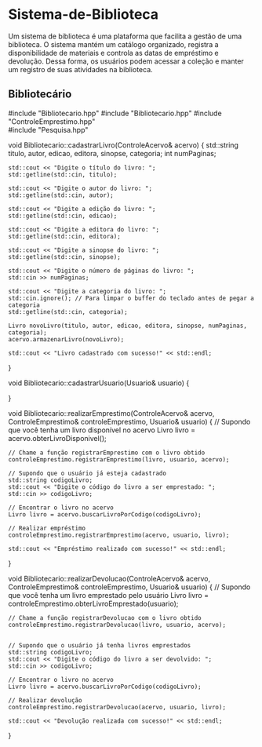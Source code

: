 # Sistema-de-Biblioteca
Um sistema de biblioteca é uma plataforma que facilita a gestão de uma biblioteca. O sistema mantém um catálogo organizado, registra a disponibilidade de materiais e controla as datas de empréstimo e devolução. Dessa forma, os usuários podem acessar a coleção e manter um registro de suas atividades na biblioteca.

## Bibliotecário

#include "Bibliotecario.hpp"
#include "Bibliotecario.hpp"
#include "ControleEmprestimo.hpp"  
#include "Pesquisa.hpp"  


void Bibliotecario::cadastrarLivro(ControleAcervo& acervo) {
    std::string titulo, autor, edicao, editora, sinopse, categoria;
    int numPaginas;

    std::cout << "Digite o título do livro: ";
    std::getline(std::cin, titulo);

    std::cout << "Digite o autor do livro: ";
    std::getline(std::cin, autor);

    std::cout << "Digite a edição do livro: ";
    std::getline(std::cin, edicao);

    std::cout << "Digite a editora do livro: ";
    std::getline(std::cin, editora);

    std::cout << "Digite a sinopse do livro: ";
    std::getline(std::cin, sinopse);

    std::cout << "Digite o número de páginas do livro: ";
    std::cin >> numPaginas;

    std::cout << "Digite a categoria do livro: ";
    std::cin.ignore(); // Para limpar o buffer do teclado antes de pegar a categoria
    std::getline(std::cin, categoria);

    Livro novoLivro(titulo, autor, edicao, editora, sinopse, numPaginas, categoria);
    acervo.armazenarLivro(novoLivro);

    std::cout << "Livro cadastrado com sucesso!" << std::endl;
}

void Bibliotecario::cadastrarUsuario(Usuario& usuario) {
   
}

void Bibliotecario::realizarEmprestimo(ControleAcervo& acervo, ControleEmprestimo& controleEmprestimo, Usuario& usuario) {
    // Supondo que você tenha um livro disponível no acervo
    Livro livro = acervo.obterLivroDisponivel();
    
    // Chame a função registrarEmprestimo com o livro obtido
    controleEmprestimo.registrarEmprestimo(livro, usuario, acervo);    
	
	// Supondo que o usuário já esteja cadastrado
    std::string codigoLivro;
    std::cout << "Digite o código do livro a ser emprestado: ";
    std::cin >> codigoLivro;

    // Encontrar o livro no acervo
    Livro livro = acervo.buscarLivroPorCodigo(codigoLivro);

    // Realizar empréstimo
    controleEmprestimo.registrarEmprestimo(acervo, usuario, livro);

    std::cout << "Empréstimo realizado com sucesso!" << std::endl;
}

void Bibliotecario::realizarDevolucao(ControleAcervo& acervo, ControleEmprestimo& controleEmprestimo, Usuario& usuario) {
    // Supondo que você tenha um livro emprestado pelo usuário
    Livro livro = controleEmprestimo.obterLivroEmprestado(usuario);
    
    // Chame a função registrarDevolucao com o livro obtido
    controleEmprestimo.registrarDevolucao(livro, usuario, acervo);
    

    // Supondo que o usuário já tenha livros emprestados
    std::string codigoLivro;
    std::cout << "Digite o código do livro a ser devolvido: ";
    std::cin >> codigoLivro;

    // Encontrar o livro no acervo
    Livro livro = acervo.buscarLivroPorCodigo(codigoLivro);

    // Realizar devolução
    controleEmprestimo.registrarDevolucao(acervo, usuario, livro);

    std::cout << "Devolução realizada com sucesso!" << std::endl;
}
